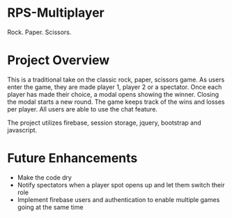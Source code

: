 # RPS-Multiplayer
Rock. Paper. Scissors.

# Project Overview
This is a traditional take on the classic rock, paper, scissors game.  As users enter the game, they are made player 1, player 2 or a spectator.  Once each player has made their choice, a modal opens showing the winner.  Closing the modal starts a new round. The game keeps track of the wins and losses per player.  All users are able to use the chat feature. 

The project utilizes firebase, session storage, jquery, bootstrap and javascript.

# Future Enhancements
* Make the code dry
* Notify spectators when a player spot opens up and let them switch their role
* Implement firebase users and authentication to enable multiple games going at the same time